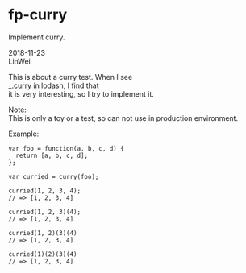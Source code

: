 # fp-curry
Implement curry.     

2018-11-23     
LinWei     
     
This is about a curry test. When I see   
[_.curry](https://lodash.com/docs/4.17.11#curry) in lodash, I find that    
it is very interesting, so I try to implement it.     
     
Note:    
This is only a toy or a test, so can not use in production environment.   
   
Example:
```
var foo = function(a, b, c, d) {
  return [a, b, c, d];
};

var curried = curry(foo);

curried(1, 2, 3, 4);
// => [1, 2, 3, 4]

curried(1, 2, 3)(4);
// => [1, 2, 3, 4]

curried(1, 2)(3)(4)
// => [1, 2, 3, 4]

curried(1)(2)(3)(4)
// => [1, 2, 3, 4]
```        